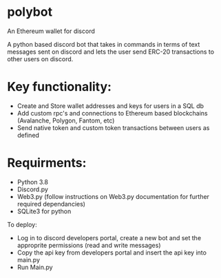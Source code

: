 # polybot
An Ethereum wallet for discord

A python based discord bot that takes in commands in terms of text messages sent on discord and lets the user send ERC-20 transactions to other users on discord. 

# Key functionality:
 * Create and Store wallet addresses and keys for users in a SQL db
 * Add custom rpc's and connections to Ethereum based blockchains (Avalanche, Polygon, Fantom, etc)
 * Send native token and custom token transactions between users as defined 

# Requirments:
 * Python 3.8
 * Discord.py
 * Web3.py (follow instructions on Web3.py documentation for further required dependancies) 
 * SQLite3 for python
  

To deploy:
 * Log in to discord developers portal, create a new bot and set the approprite permissions (read and write messages)
 * Copy the api key from developers portal and insert the api key into main.py
 * Run Main.py
